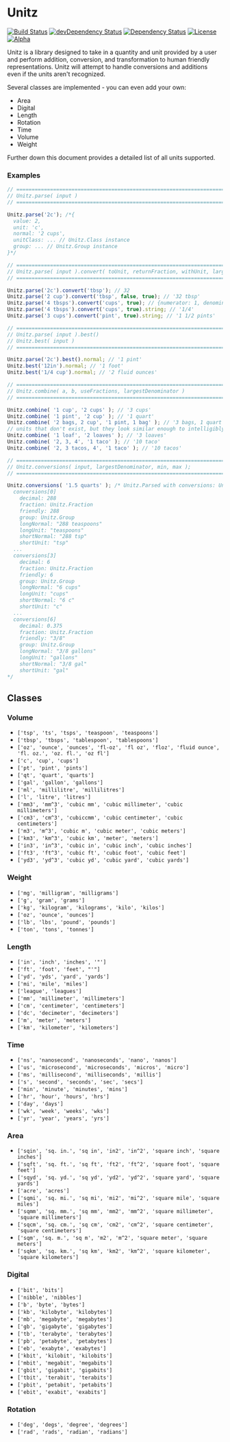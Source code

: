 # Unitz

[![Build Status](https://travis-ci.org/ClickerMonkey/unitz.svg?branch=master)](https://travis-ci.org/ClickerMonkey/unitz)
[![devDependency Status](https://david-dm.org/ClickerMonkey/unitz/dev-status.svg)](https://david-dm.org/ClickerMonkey/unitz#info=devDependencies)
[![Dependency Status](https://david-dm.org/ClickerMonkey/unitz.svg)](https://david-dm.org/ClickerMonkey/unitz)
[![License](https://img.shields.io/badge/license-MIT-blue.svg)](https://github.com/ClickerMonkey/unitz/blob/master/LICENSE)
[![Alpha](https://img.shields.io/badge/State-Alpha-orange.svg)]()

Unitz is a library designed to take in a quantity and unit provided by a user and perform addition, conversion, and transformation to human friendly representations.
Unitz will attempt to handle conversions and additions even if the units aren't recognized.

Several classes are implemented - you can even add your own:
- Area
- Digital
- Length
- Rotation
- Time
- Volume
- Weight

Further down this document provides a detailed list of all units supported.

### Examples

```javascript
// =============================================================================
// Unitz.parse( input )
// =============================================================================

Unitz.parse('2c'); /*{
  value: 2,
  unit: 'c',
  normal: '2 cups',
  unitClass: ... // Unitz.Class instance
  group: ... // Unitz.Group instance
}*/

// =============================================================================
// Unitz.parse( input ).convert( toUnit, returnFraction, withUnit, largestDenominator, classlessDenominators )
// =============================================================================

Unitz.parse('2c').convert('tbsp'); // 32
Unitz.parse('2 cup').convert('tbsp', false, true); // '32 tbsp'
Unitz.parse('4 tbsps').convert('cups', true); // {numerator: 1, denominator: 4, string: '1/4', remainder: 1, whole: 0, actual: 0.25, distance: 0, valid: true}
Unitz.parse('4 tbsps').convert('cups', true).string; // '1/4'
Unitz.parse('3 cups').convert('pint', true).string; // '1 1/2 pints'

// =============================================================================
// Unitz.parse( input ).best()
// Unitz.best( input )
// =============================================================================

Unitz.parse('2c').best().normal; // '1 pint'
Unitz.best('12in').normal; // '1 foot'
Unitz.best('1/4 cup').normal; // '2 fluid ounces'

// =============================================================================
// Unitz.combine( a, b, useFractions, largestDenominator )
// =============================================================================

Unitz.combine( '1 cup', '2 cups' ); // '3 cups'
Unitz.combine( '1 pint', '2 cup' ); // '1 quart'
Unitz.combine( '2 bags, 2 cup', '1 pint, 1 bag' ); // '3 bags, 1 quart'
// units that don't exist, but they look similar enough to intelligibly join (looks at first X characters) and intelligibly guess the correct singular/plural form.
Unitz.combine( '1 loaf', '2 loaves' ); // '3 loaves'
Unitz.combine( '2, 3, 4', '1 taco' ); // '10 taco'
Unitz.combine( '2, 3 tacos, 4', '1 taco' ); // '10 tacos'

// =============================================================================
// Unitz.conversions( input, largestDenominator, min, max );
// =============================================================================

Unitz.conversions( '1.5 quarts' ); /* Unitz.Parsed with conversions: Unitz.Conversion
  conversions[0]
    decimal: 288
    fraction: Unitz.Fraction
    friendly: 288
    group: Unitz.Group
    longNormal: "288 teaspoons"
    longUnit: "teaspoons"
    shortNormal: "288 tsp"
    shortUnit: "tsp"
  ...
  conversions[3]
    decimal: 6
    fraction: Unitz.Fraction
    friendly: 6
    group: Unitz.Group
    longNormal: "6 cups"
    longUnit: "cups"
    shortNormal: "6 c"
    shortUnit: "c"
  ...
  conversions[6]
    decimal: 0.375
    fraction: Unitz.Fraction
    friendly: "3/8"
    group: Unitz.Group
    longNormal: "3/8 gallons"
    longUnit: "gallons"
    shortNormal: "3/8 gal"
    shortUnit: "gal"
*/
```

## Classes

### Volume
- `['tsp', 'ts', 'tsps', 'teaspoon', 'teaspoons']`
- `['tbsp', 'tbsps', 'tablespoon', 'tablespoons']`
- `['oz', 'ounce', 'ounces', 'fl-oz', 'fl oz', 'floz', 'fluid ounce', 'fl. oz.', 'oz. fl.', 'oz fl']`
- `['c', 'cup', 'cups']`
- `['pt', 'pint', 'pints']`
- `['qt', 'quart', 'quarts']`
- `['gal', 'gallon', 'gallons']`
- `['ml', 'millilitre', 'millilitres']`
- `['l', 'litre', 'litres']`
- `['mm3', 'mm^3', 'cubic mm', 'cubic millimeter', 'cubic millimeters']`
- `['cm3', 'cm^3', 'cubiccmm', 'cubic centimeter', 'cubic centimeters']`
- `['m3', 'm^3', 'cubic m', 'cubic meter', 'cubic meters']`
- `['km3', 'km^3', 'cubic km', 'meter', 'meters']`
- `['in3', 'in^3', 'cubic in', 'cubic inch', 'cubic inches']`
- `['ft3', 'ft^3', 'cubic ft', 'cubic foot', 'cubic feet']`
- `['yd3', 'yd^3', 'cubic yd', 'cubic yard', 'cubic yards']`

### Weight
- `['mg', 'milligram', 'milligrams']`
- `['g', 'gram', 'grams']`
- `['kg', 'kilogram', 'kilograms', 'kilo', 'kilos']`
- `['oz', 'ounce', 'ounces']`
- `['lb', 'lbs', 'pound', 'pounds']`
- `['ton', 'tons', 'tonnes']`

### Length
- `['in', 'inch', 'inches', '"']`
- `['ft', 'foot', 'feet', "'"]`
- `['yd', 'yds', 'yard', 'yards']`
- `['mi', 'mile', 'miles']`
- `['league', 'leagues']`
- `['mm', 'millimeter', 'millimeters']`
- `['cm', 'centimeter', 'centimeters']`
- `['dc', 'decimeter', 'decimeters']`
- `['m', 'meter', 'meters']`
- `['km', 'kilometer', 'kilometers']`

### Time
- `['ns', 'nanosecond', 'nanoseconds', 'nano', 'nanos']`
- `['us', 'microsecond', 'microseconds', 'micros', 'micro']`
- `['ms', 'millisecond', 'milliseconds', 'millis']`
- `['s', 'second', 'seconds', 'sec', 'secs']`
- `['min', 'minute', 'minutes', 'mins']`
- `['hr', 'hour', 'hours', 'hrs']`
- `['day', 'days']`
- `['wk', 'week', 'weeks', 'wks']`
- `['yr', 'year', 'years', 'yrs']`

### Area
- `['sqin', 'sq. in.', 'sq in', 'in2', 'in^2', 'square inch', 'square inches']`
- `['sqft', 'sq. ft.', 'sq ft', 'ft2', 'ft^2', 'square foot', 'square feet']`
- `['sqyd', 'sq. yd.', 'sq yd', 'yd2', 'yd^2', 'square yard', 'square yards']`
- `['acre', 'acres']`
- `['sqmi', 'sq. mi.', 'sq mi', 'mi2', 'mi^2', 'square mile', 'square miles']`
- `['sqmm', 'sq. mm.', 'sq mm', 'mm2', 'mm^2', 'square millimeter', 'square millimeters']`
- `['sqcm', 'sq. cm.', 'sq cm', 'cm2', 'cm^2', 'square centimeter', 'square centimeters']`
- `['sqm', 'sq. m.', 'sq m', 'm2', 'm^2', 'square meter', 'square meters']`
- `['sqkm', 'sq. km.', 'sq km', 'km2', 'km^2', 'square kilometer', 'square kilometers']`

### Digital
- `['bit', 'bits']`
- `['nibble', 'nibbles']`
- `['b', 'byte', 'bytes']`
- `['kb', 'kilobyte', 'kilobytes']`
- `['mb', 'megabyte', 'megabytes']`
- `['gb', 'gigabyte', 'gigabytes']`
- `['tb', 'terabyte', 'terabytes']`
- `['pb', 'petabyte', 'petabytes']`
- `['eb', 'exabyte', 'exabytes']`
- `['kbit', 'kilobit', 'kilobits']`
- `['mbit', 'megabit', 'megabits']`
- `['gbit', 'gigabit', 'gigabits']`
- `['tbit', 'terabit', 'terabits']`
- `['pbit', 'petabit', 'petabits']`
- `['ebit', 'exabit', 'exabits']`

### Rotation
- `['deg', 'degs', 'degree', 'degrees']`
- `['rad', 'rads', 'radian', 'radians']`
